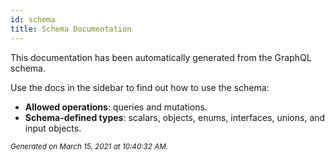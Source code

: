 ```yaml
---
id: schema
title: Schema Documentation
---
```


This documentation has been automatically generated from the GraphQL schema.

Use the docs in the sidebar to find out how to use the schema:

- **Allowed operations**: queries and mutations.
- **Schema-defined types**: scalars, objects, enums, interfaces, unions, and input objects.

<small><i>Generated on March 15, 2021 at 10:40:32 AM.</i></small>

